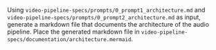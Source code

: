 Using `video-pipeline-specs/prompts/0_prompt1_architecture.md` and `video-pipeline-specs/prompts/0_prompt2_architecture.md` as input, generate a markdown file that documents the architecture of the audio pipeline. Place the generated markdown file in `video-pipeline-specs/documentation/architecture.mermaid`.